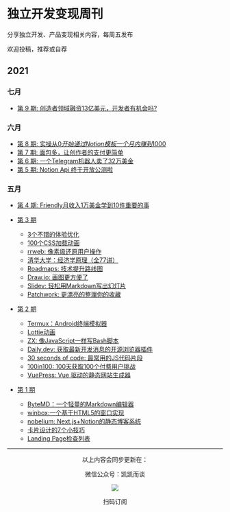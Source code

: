 # 独立开发变现周刊
分享独立开发、产品变现相关内容，每周五发布

欢迎投稿，推荐或自荐

## 2021

### 七月

*  [第 9 期: 创造者领域融资13亿美元，开发者有机会吗?](https://github.com/ljinkai/weekly/blob/main/2021/issue-9.md) 


### 六月

*  [第 8 期: 实操从$0开始通过Notion模板一个月内赚到$1000](https://github.com/ljinkai/weekly/blob/main/2021/issue-8.md) 
*  [第 7 期: 面包多，让创作者的支付更简单](https://github.com/ljinkai/weekly/blob/main/2021/issue-7.md) 
*  [第 6 期: 一个Telegram机器人卖了32万美金](https://github.com/ljinkai/weekly/blob/main/2021/issue-6.md) 
*  [第 5 期: Notion Api 终于开放公测啦](https://github.com/ljinkai/weekly/blob/main/2021/issue-5.md) 

### 五月

*  [第 4 期: Friendly月收入1万美金学到10件重要的事](https://github.com/ljinkai/weekly/blob/main/2021/issue-4.md) 
*  [第 3 期](https://github.com/ljinkai/weekly/blob/main/2021/issue-3.md) 
    
    * [3个不错的体验优化](https://github.com/ljinkai/weekly/blob/main/2021/issue-3.md#13%E4%B8%AA%E4%B8%8D%E9%94%99%E7%9A%84%E4%BD%93%E9%AA%8C%E4%BC%98%E5%8C%96)
    * [100个CSS加载动画](https://github.com/ljinkai/weekly/blob/main/2021/issue-3.md#2100%E4%B8%AAcss%E5%8A%A0%E8%BD%BD%E5%8A%A8%E7%94%BB)
    * [rrweb: 像素级还原用户操作](https://github.com/ljinkai/weekly/blob/main/2021/issue-3.md#3rrweb-%E5%83%8F%E7%B4%A0%E7%BA%A7%E8%BF%98%E5%8E%9F%E7%94%A8%E6%88%B7%E6%93%8D%E4%BD%9C)
    * [清华大学：经济学原理（全77讲）](https://github.com/ljinkai/weekly/blob/main/2021/issue-3.md#4%E6%B8%85%E5%8D%8E%E5%A4%A7%E5%AD%A6%E7%BB%8F%E6%B5%8E%E5%AD%A6%E5%8E%9F%E7%90%86%E5%85%A877%E8%AE%B2)
    * [Roadmaps: 技术提升路线图](https://github.com/ljinkai/weekly/blob/main/2021/issue-3.md#5roadmaps-%E6%8A%80%E6%9C%AF%E6%8F%90%E5%8D%87%E8%B7%AF%E7%BA%BF%E5%9B%BE)
    * [Draw.io: 画图更方便了](https://github.com/ljinkai/weekly/blob/main/2021/issue-3.md#6drawio-%E7%94%BB%E5%9B%BE%E6%9B%B4%E6%96%B9%E4%BE%BF%E4%BA%86)
    * [Slidev: 轻松用Markdown写出幻灯片](https://github.com/ljinkai/weekly/blob/main/2021/issue-3.md#7slidev-%E8%BD%BB%E6%9D%BE%E7%94%A8markdown%E5%86%99%E5%87%BA%E5%B9%BB%E7%81%AF%E7%89%87)
    * [Patchwork: 更漂亮的整理你的收藏](https://github.com/ljinkai/weekly/blob/main/2021/issue-3.md#8patchwork-%E6%9B%B4%E6%BC%82%E4%BA%AE%E7%9A%84%E6%95%B4%E7%90%86%E4%BD%A0%E7%9A%84%E6%94%B6%E8%97%8F)

*  [第 2 期](https://github.com/ljinkai/weekly/blob/main/2021/issue-2.md) 

    * [Termux：Android终端模拟器](https://github.com/ljinkai/weekly/blob/main/2021/issue-2.md#1termuxandroid%E7%BB%88%E7%AB%AF%E6%A8%A1%E6%8B%9F%E5%99%A8)
    * [Lottie动画](https://github.com/ljinkai/weekly/blob/main/2021/issue-2.md#2lottie%E5%8A%A8%E7%94%BB)
    * [ZX: 像JavaScript一样写Bash脚本](https://github.com/ljinkai/weekly/blob/main/2021/issue-2.md#3zx-%E5%83%8Fjavascript%E4%B8%80%E6%A0%B7%E5%86%99bash%E8%84%9A%E6%9C%AC)
    * [Daily.dev: 获取最新开发消息的开源浏览器插件](https://github.com/ljinkai/weekly/blob/main/2021/issue-2.md#4dailydev-%E8%8E%B7%E5%8F%96%E6%9C%80%E6%96%B0%E5%BC%80%E5%8F%91%E6%B6%88%E6%81%AF%E7%9A%84%E5%BC%80%E6%BA%90%E6%B5%8F%E8%A7%88%E5%99%A8%E6%8F%92%E4%BB%B6)
    * [30 seconds of code: 最常用的JS代码片段](https://github.com/ljinkai/weekly/blob/main/2021/issue-2.md#530-seconds-of-code-%E6%9C%80%E5%B8%B8%E7%94%A8%E7%9A%84js%E4%BB%A3%E7%A0%81%E7%89%87%E6%AE%B5)
    * [100in100: 100天获取100个付费用户挑战](https://github.com/ljinkai/weekly/blob/main/2021/issue-2.md#6100in100-100%E5%A4%A9%E8%8E%B7%E5%8F%96100%E4%B8%AA%E4%BB%98%E8%B4%B9%E7%94%A8%E6%88%B7%E6%8C%91%E6%88%98)
    * [VuePress: Vue 驱动的静态网站生成器](https://github.com/ljinkai/weekly/blob/main/2021/issue-2.md#7vuepress-vue-%E9%A9%B1%E5%8A%A8%E7%9A%84%E9%9D%99%E6%80%81%E7%BD%91%E7%AB%99%E7%94%9F%E6%88%90%E5%99%A8)

*  [第 1 期](https://github.com/ljinkai/weekly/blob/main/2021/issue-1.md) 

    * [ByteMD：一个轻量的Markdown编辑器](https://github.com/ljinkai/weekly/blob/main/2021/issue-1.md#1bytemd%E4%B8%80%E4%B8%AA%E8%BD%BB%E9%87%8F%E7%9A%84markdown%E7%BC%96%E8%BE%91%E5%99%A8)
    * [winbox:一个基于HTML5的窗口实现](https://github.com/ljinkai/weekly/blob/main/2021/issue-1.md#2winbox%E4%B8%80%E4%B8%AA%E5%9F%BA%E4%BA%8Ehtml5%E7%9A%84%E7%AA%97%E5%8F%A3%E5%AE%9E%E7%8E%B0)
    * [nobelium: Next.js+Notion的静态博客系统](https://github.com/ljinkai/weekly/blob/main/2021/issue-1.md#3nobelium-nextjsnotion%E7%9A%84%E9%9D%99%E6%80%81%E5%8D%9A%E5%AE%A2%E7%B3%BB%E7%BB%9F) 
    * [卡片设计的7个小技巧](https://github.com/ljinkai/weekly/blob/main/2021/issue-1.md#4%E5%8D%A1%E7%89%87%E8%AE%BE%E8%AE%A1%E7%9A%847%E4%B8%AA%E5%B0%8F%E6%8A%80%E5%B7%A7)
    * [Landing Page检查列表](https://github.com/ljinkai/weekly/blob/main/2021/issue-1.md#5landing-page%E6%A3%80%E6%9F%A5%E5%88%97%E8%A1%A8)


---
<center>
以上内容会同步更新在：


微信公众号：凯凯而谈


![](http://qiniu.gafata.com/2019-03-17-web-bear.jpg?imageView2/2/w/200)

扫码订阅
</center>